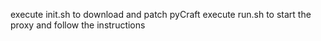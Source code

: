 execute init.sh to download and patch pyCraft
execute run.sh to start the proxy and follow the instructions
